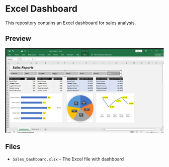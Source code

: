 # Excel Dashboard

This repository contains an Excel dashboard for sales analysis.

## Preview

![Dashboard Screenshot](dashboard.png)

## Files
- `Sales_Dashboard.xlsx` – The Excel file with dashboard
